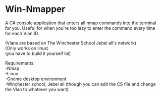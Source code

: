 # Win-Nmapper
A C# console application that enters all nmap commands into the terminal for you. Useful for when you're too lazy to enter the command every time for each Vlan ID. 

(Vlans are based on The Winchester School Jebel ali's network)                                                                                                            
(Only works on linux)                                                                                                                                                       
(you have to build it yourself lol)                                                                                                                                 

Requirements:                                                                                                                                                                 
 -Nmap                                                                                                                                                                     
 -Linux                                                                                                                                                                   
 -Gnome desktop environment                                                                                                                                                       
 -Winchester school, Jebel ali (though you can edit the CS file and change the Vlan to whatever you want)
